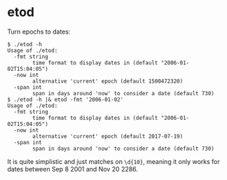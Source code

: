 # etod

Turn epochs to dates:

```
$ ./etod -h
Usage of ./etod:
  -fmt string
    	time format to display dates in (default "2006-01-02T15:04:05")
  -now int
    	alternative 'current' epoch (default 1500472320)
  -span int
    	span in days around 'now' to consider a date (default 730)
$ ./etod -h |& etod -fmt '2006-01-02'
Usage of ./etod:
  -fmt string
    	time format to display dates in (default "2006-01-02T15:04:05")
  -now int
    	alternative 'current' epoch (default 2017-07-19)
  -span int
    	span in days around 'now' to consider a date (default 730)
```

It is quite simplistic and just matches on `\d{10}`, meaning it only works for dates between Sep 8 2001 and Nov 20
2286.
